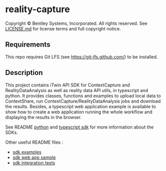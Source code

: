 # reality-capture

Copyright © Bentley Systems, Incorporated. All rights reserved. See 
[LICENSE.md](./LICENSE.md) for license terms and full copyright notice.

## Requirements

This repo requires Git LFS (see https://git-lfs.github.com/) to be installed.

## Description

This project contains iTwin API SDK for ContextCapture and RealityDataAnalysis as well as reality data API utils, in typescript and python. It provides classes, functions and examples to upload local data to ContextShare, run ContextCapture/RealityDataAnalysis jobs and download the results.
Besides, a typescript web application example is available to show how to create a web application running the whole workflow and displaying the results in the browser.

See README [python](./python/README.md) and [typescript sdk](./typescript/sdk/README.md) for more information about the SDKs.

Other useful README files :
- [sdk examples](./typescript/examples/README.md)
- [sdk web app sample](./typescript/web-app/README.md)
- [sdk integration tests](./typescript/integration-tests/README.md)

